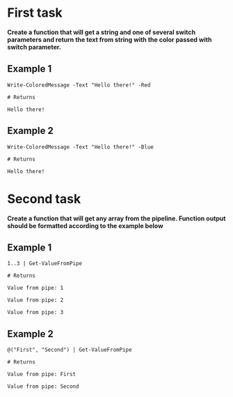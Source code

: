 # First task

**Create a function that will get a string and one of several switch parameters and return the text from string with the color passed with switch parameter.**

## Example 1
```
Write-ColoredMessage -Text "Hello there!" -Red

# Returns

Hello there!
```
## Example 2
```
Write-ColoredMessage -Text "Hello there!" -Blue

# Returns

Hello there!
```
# Second task

**Create a function that will get any array from the pipeline. Function output should be formatted according to the example below**

## Example 1
```
1..3 | Get-ValueFromPipe

# Returns

Value from pipe: 1

Value from pipe: 2

Value from pipe: 3
```
 

## Example 2
```
@("First", "Second") | Get-ValueFromPipe

# Returns

Value from pipe: First

Value from pipe: Second
```
